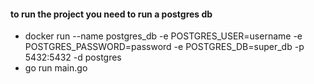 #### to run the project you need to run a postgres db

- docker run --name postgres_db -e POSTGRES_USER=username -e POSTGRES_PASSWORD=password -e POSTGRES_DB=super_db -p 5432:5432 -d postgres
- go run main.go
